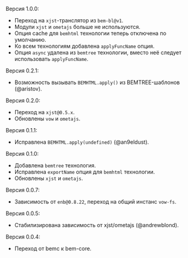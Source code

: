 Версия 1.0.0:
 * Переход на `xjst`-транслятор из `bem-bl@v1`.
 * Модули `xjst` и `ometajs` больше не используются.
 * Опция cache для `bemhtml` технологии теперь отключена по умолчанию.
 * Ко всем технологиям добавлена `applyFuncName` опция.
 * Опция `async` удалена из `bemtree` технологии, вместо неё следует использовать `applyFuncName`.

Версия 0.2.1:
 * Возможность вызывать `BEMHTML.apply()` из BEMTREE-шаблонов (@aristov).

Версия 0.2.0:
 * Переход на `xjst@0.5.x`.
 * Обновлены `vow` и `ometajs`.

Версия 0.1.1:
 * Исправлена `BEMHTML.apply(undefined)` (@an9eldust).

Версия 0.1.0:
 * Добавлена `bemtree` технология.
 * Исправлена `exportName` опция для `bemhtml` технологии.
 * Обновлены `xjst` и `ometajs`.

Версия 0.0.7:
 * Зависимость от `enb@0.8.22`, переход на общий инстанс `vow-fs`.

Версия 0.0.5:
 * Стабилизирована зависимость от xjst/ometajs (@andrewblond).

Версия 0.0.4:
 * Переход от bemc к bem-core.
